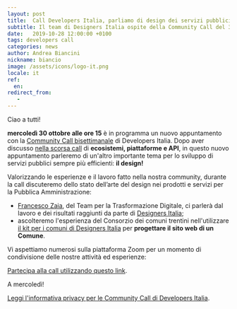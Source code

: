 ```yaml
---
layout: post
title:  Call Developers Italia, parliamo di design dei servizi pubblici
subtitle: Il team di Designers Italia ospite della Community Call del 30 novembre
date:   2019-10-28 12:00:00 +0100
tags: developers call
categories: news
author: Andrea Biancini
nickname: biancio
image: /assets/icons/logo-it.png
locale: it
ref:
  en:
redirect_from:
   -
---
```


Ciao a tutti!

**mercoledì 30 ottobre alle ore 15** è in programma un nuovo appuntamento con la [Community Call bisettimanale](https://developers.italia.it/it/news/2019/09/03/una-call-per-la-community-di-Developers-Italia) di Developers Italia.
Dopo aver discusso [nella scorsa call](https://developers.italia.it/it/news/2019/10/11/Appuntamento-in-call-con-Developers-Italia) di **ecosistemi, piattaforme e API**, in questo nuovo appuntamento parleremo di un'altro importante tema per lo sviluppo di servizi pubblici sempre più efficienti: **il design!**

Valorizzando le esperienze e il lavoro fatto nella nostra community, durante la call discuteremo dello stato dell’arte del design nei prodotti e servizi per la Pubblica Amministrazione:

- [Francesco Zaia](https://teamdigitale.governo.it/it/people/francesco-zaia.htm), del Team per la Trasformazione Digitale, ci parlerà dal lavoro e dei risultati raggiunti da parte di [Designers Italia](https://designers.italia.it/);
- ascolteremo l'esperienza del Consorzio dei comuni trentini nell'utilizzare [il kit per i comuni di Designers Italia](https://designers.italia.it/kit/comuni/) per **progettare il sito web di un Comune**.

Vi aspettiamo numerosi sulla piattaforma Zoom per un momento di condivisione delle nostre attività ed esperienze:

[Partecipa alla call utilizzando questo link](https://zoom.us/j/980887806).

A mercoledì!






[Leggi l'informativa privacy per le Community Call di Developers Italia](https://developers.italia.it/it/info-privacy-communitycall).
